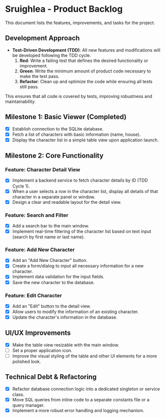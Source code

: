 # Sruighlea - Product Backlog

This document lists the features, improvements, and tasks for the project.

## Development Approach

- **Test-Driven Development (TDD)**: All new features and modifications will be developed following the TDD cycle.
  1.  **Red**: Write a failing test that defines the desired functionality or improvement.
  2.  **Green**: Write the minimum amount of product code necessary to make the test pass.
  3.  **Refactor**: Clean up and optimize the code while ensuring all tests still pass.

This ensures that all code is covered by tests, improving robustness and maintainability.

## Milestone 1: Basic Viewer (Completed)

- [x] Establish connection to the SQLite database.
- [x] Fetch a list of characters with basic information (name, house).
- [x] Display the character list in a simple table view upon application launch.

## Milestone 2: Core Functionality

### Feature: Character Detail View
- [x] Implement a backend service to fetch character details by ID (TDD Cycle 1).
- [x] When a user selects a row in the character list, display all details of that character in a separate panel or window.
- [x] Design a clear and readable layout for the detail view.

### Feature: Search and Filter
- [x] Add a search bar to the main window.
- [x] Implement real-time filtering of the character list based on text input (search by first name or last name).

### Feature: Add New Character
- [x] Add an "Add New Character" button.
- [x] Create a form/dialog to input all necessary information for a new character.
- [x] Implement data validation for the input fields.
- [x] Save the new character to the database.

### Feature: Edit Character
- [x] Add an "Edit" button to the detail view.
- [x] Allow users to modify the information of an existing character.
- [x] Update the character's information in the database.

## UI/UX Improvements

- [x] Make the table view resizable with the main window.
- [ ] Set a proper application icon.
- [ ] Improve the visual styling of the table and other UI elements for a more polished look.

## Technical Debt & Refactoring

- [x] Refactor database connection logic into a dedicated singleton or service class.
- [x] Move SQL queries from inline code to a separate constants file or a query manager.
- [x] Implement a more robust error handling and logging mechanism.